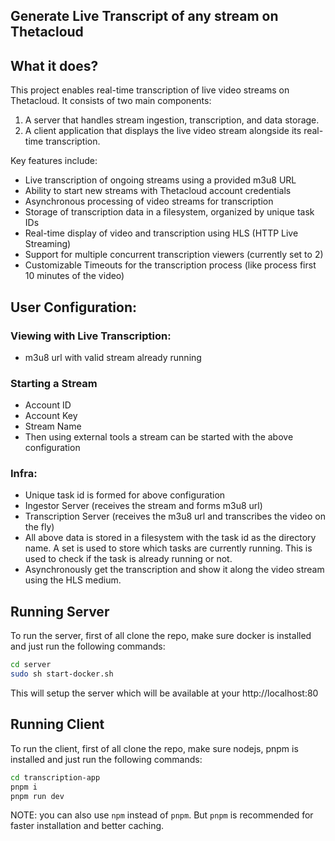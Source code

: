 ## Generate Live Transcript of any stream on Thetacloud


## What it does?
This project enables real-time transcription of live video streams on Thetacloud. It consists of two main components:

1. A server that handles stream ingestion, transcription, and data storage.
2. A client application that displays the live video stream alongside its real-time transcription.

Key features include:

- Live transcription of ongoing streams using a provided m3u8 URL
- Ability to start new streams with Thetacloud account credentials
- Asynchronous processing of video streams for transcription
- Storage of transcription data in a filesystem, organized by unique task IDs
- Real-time display of video and transcription using HLS (HTTP Live Streaming)
- Support for multiple concurrent transcription viewers (currently set to 2)
- Customizable Timeouts for the transcription process (like process first 10 minutes of the video)

## User Configuration:
### Viewing with Live Transcription:
- m3u8 url with valid stream already running

### Starting a Stream
- Account ID
- Account Key
- Stream Name
- Then using external tools a stream can be started with the above configuration

### Infra:
- Unique task id is formed for above configuration
- Ingestor Server (receives the stream and forms m3u8 url)
- Transcription Server (receives the m3u8 url and transcribes the video on the fly)
- All above data is stored in a filesystem with the task id as the directory name. A set is used to store which tasks are currently running. This is used to check if the task is already running or not.
- Asynchronously get the transcription and show it along the video stream using the HLS medium.


## Running Server
To run the server, first of all clone the repo, make sure docker is installed and just run the following commands:
```bash
cd server
sudo sh start-docker.sh
```
This will setup the server which will be available at your http://localhost:80

## Running Client
To run the client, first of all clone the repo, make sure nodejs, pnpm is installed and just run the following commands:
```bash
cd transcription-app
pnpm i
pnpm run dev
```
NOTE: you can also use `npm` instead of `pnpm`. But `pnpm` is recommended for faster installation and better caching.